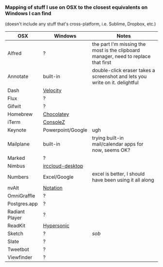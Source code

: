 ### Mapping of stuff I use on OSX to the closest equivalents on Windows I can find

(doesn't include any stuff that's cross-platform, i.e. Sublime, Dropbox, etc.)

OSX | Windows | Notes 
---- | --- | ---
Alfred | ? | the part I'm missing the most is the clipboard manager, need to replace that first
Annotate | built-in | double-click eraser takes a screenshot and lets you write on it. delightful
Dash | [Velocity](http://velocity.silverlakesoftware.com/)
Flux | ?
Gifwit | ?
Homebrew | [Chocolatey](https://chocolatey.org)
iTerm | [ConsoleZ](https://github.com/cbucher/console)
Keynote | Powerpoint/Google | ugh
Mailplane | built-in | trying built-in mail/calendar apps for now, seems OK?
Marked | ? 
Nimbus | [irccloud-desktop](https://github.com/irccloud/irccloud-desktop)
Numbers | Excel/Google | excel is better, I should have been using it all along
nvAlt | [Notation](http://getnotation.com/)
OmniGraffle | ?
Postgres.app | ?
Radiant Player | ?
ReadKit | [Hypersonic](https://www.microsoft.com/en-us/store/p/hypersonic/9nblggh5wnb6)
Sketch | ? | *sob*
Slate | ?
Tweetbot | ?
Viewfinder | ?
